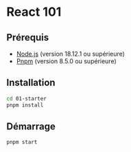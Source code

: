 # React 101

## Prérequis

- [Node.js](https://nodejs.org/en/) (version 18.12.1 ou supérieure)
- [Pnpm](https://pnpm.io/) (version 8.5.0 ou supérieure)

## Installation

```bash
cd 01-starter
pnpm install
```

## Démarrage

```bash
pnpm start
```
